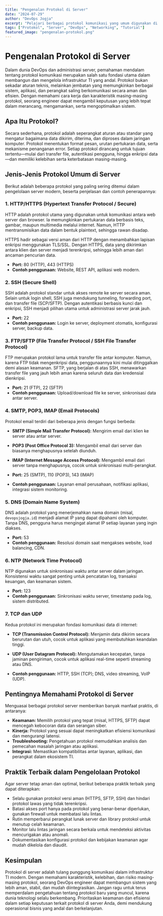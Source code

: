 ```yaml
---
title: "Pengenalan Protokol di Server"
date: "2024-07-29"
author: "DevOps Jogja"
excerpt: "Pelajari berbagai protokol komunikasi yang umum digunakan di server, fungsinya, serta peran pentingnya dalam dunia DevOps dan pengelolaan infrastruktur modern."
tags: ["Protokol", "Server", "DevOps", "Networking", "Tutorial"]
featured_image: "pengenalan-protokol.png"
---
```


# Pengenalan Protokol di Server

Dalam dunia DevOps dan administrasi server, pemahaman mendalam tentang protokol komunikasi merupakan salah satu fondasi utama dalam membangun dan mengelola infrastruktur TI yang andal. Protokol bukan sekadar aturan teknis, melainkan jembatan yang memungkinkan berbagai sistem, aplikasi, dan perangkat saling berkomunikasi secara aman dan efisien. Dengan memahami cara kerja dan karakteristik masing-masing protokol, seorang engineer dapat mengambil keputusan yang lebih tepat dalam merancang, mengamankan, serta mengoptimalkan sistem.

## Apa Itu Protokol?

Secara sederhana, protokol adalah seperangkat aturan atau standar yang mengatur bagaimana data dikirim, diterima, dan diproses dalam jaringan komputer. Protokol menentukan format pesan, urutan pertukaran data, serta mekanisme penanganan error. Setiap protokol dirancang untuk tujuan tertentu—mulai dari transfer file, autentikasi pengguna, hingga enkripsi data—dan memiliki kelebihan serta keterbatasan masing-masing.

## Jenis-Jenis Protokol Umum di Server

Berikut adalah beberapa protokol yang paling sering ditemui dalam pengelolaan server modern, beserta penjelasan dan contoh penerapannya:

### 1. HTTP/HTTPS (Hypertext Transfer Protocol / Secure)

HTTP adalah protokol utama yang digunakan untuk komunikasi antara web server dan browser. Ia memungkinkan pertukaran data berbasis teks, gambar, maupun multimedia melalui internet. Namun, HTTP mentransmisikan data dalam bentuk plaintext, sehingga rawan disadap.

HTTPS hadir sebagai versi aman dari HTTP dengan menambahkan lapisan enkripsi menggunakan TLS/SSL. Dengan HTTPS, data yang dikirimkan antara klien dan server menjadi terenkripsi, sehingga lebih aman dari ancaman pencurian data.

- **Port:** 80 (HTTP), 443 (HTTPS)
- **Contoh penggunaan:** Website, REST API, aplikasi web modern.

### 2. SSH (Secure Shell)

SSH adalah protokol standar untuk akses remote ke server secara aman. Selain untuk login shell, SSH juga mendukung tunneling, forwarding port, dan transfer file (SCP/SFTP). Dengan autentikasi berbasis kunci dan enkripsi, SSH menjadi pilihan utama untuk administrasi server jarak jauh.

- **Port:** 22
- **Contoh penggunaan:** Login ke server, deployment otomatis, konfigurasi server, backup data.

### 3. FTP/SFTP (File Transfer Protocol / SSH File Transfer Protocol)

FTP merupakan protokol lama untuk transfer file antar komputer. Namun, karena FTP tidak mengenkripsi data, penggunaannya kini mulai ditinggalkan demi alasan keamanan. SFTP, yang berjalan di atas SSH, menawarkan transfer file yang jauh lebih aman karena seluruh data dan kredensial dienkripsi.

- **Port:** 21 (FTP), 22 (SFTP)
- **Contoh penggunaan:** Upload/download file ke server, sinkronisasi data antar server.

### 4. SMTP, POP3, IMAP (Email Protocols)

Protokol email terdiri dari beberapa jenis dengan fungsi berbeda:
- **SMTP (Simple Mail Transfer Protocol):** Mengirim email dari klien ke server atau antar server.
- **POP3 (Post Office Protocol 3):** Mengambil email dari server dan biasanya menghapusnya setelah diunduh.
- **IMAP (Internet Message Access Protocol):** Mengambil email dari server tanpa menghapusnya, cocok untuk sinkronisasi multi-perangkat.

- **Port:** 25 (SMTP), 110 (POP3), 143 (IMAP)
- **Contoh penggunaan:** Layanan email perusahaan, notifikasi aplikasi, integrasi sistem monitoring.

### 5. DNS (Domain Name System)

DNS adalah protokol yang menerjemahkan nama domain (misal, `devopsjogja.id`) menjadi alamat IP yang dapat dipahami oleh komputer. Tanpa DNS, pengguna harus mengingat alamat IP setiap layanan yang ingin diakses.

- **Port:** 53
- **Contoh penggunaan:** Resolusi domain saat mengakses website, load balancing, CDN.

### 6. NTP (Network Time Protocol)

NTP digunakan untuk sinkronisasi waktu antar server dalam jaringan. Konsistensi waktu sangat penting untuk pencatatan log, transaksi keuangan, dan keamanan sistem.

- **Port:** 123
- **Contoh penggunaan:** Sinkronisasi waktu server, timestamp pada log, sistem distributed.

### 7. TCP dan UDP

Kedua protokol ini merupakan fondasi komunikasi data di internet:

- **TCP (Transmission Control Protocol):** Menjamin data dikirim secara berurutan dan utuh, cocok untuk aplikasi yang membutuhkan keandalan tinggi.
- **UDP (User Datagram Protocol):** Mengutamakan kecepatan, tanpa jaminan pengiriman, cocok untuk aplikasi real-time seperti streaming atau DNS.

- **Contoh penggunaan:** HTTP, SSH (TCP); DNS, video streaming, VoIP (UDP).

## Pentingnya Memahami Protokol di Server

Menguasai berbagai protokol server memberikan banyak manfaat praktis, di antaranya:

- **Keamanan:** Memilih protokol yang tepat (misal, HTTPS, SFTP) dapat mencegah kebocoran data dan serangan siber.
- **Kinerja:** Protokol yang sesuai dapat meningkatkan efisiensi komunikasi dan mengurangi latensi.
- **Troubleshooting:** Pengetahuan protokol memudahkan analisis dan pemecahan masalah jaringan atau aplikasi.
- **Integrasi:** Memastikan kompatibilitas antar layanan, aplikasi, dan perangkat dalam ekosistem TI.

## Praktik Terbaik dalam Pengelolaan Protokol

Agar server tetap aman dan optimal, berikut beberapa praktik terbaik yang dapat diterapkan:

- Selalu gunakan protokol versi aman (HTTPS, SFTP, SSH) dan hindari protokol lawas yang tidak terenkripsi.
- Batasi akses port hanya pada protokol yang benar-benar diperlukan, gunakan firewall untuk membatasi lalu lintas.
- Rutin memperbarui perangkat lunak server dan library protokol untuk menutup celah keamanan.
- Monitor lalu lintas jaringan secara berkala untuk mendeteksi aktivitas mencurigakan atau anomali.
- Dokumentasikan konfigurasi protokol dan kebijakan keamanan agar mudah dikelola dan diaudit.

## Kesimpulan

Protokol di server adalah tulang punggung komunikasi dalam infrastruktur TI modern. Dengan memahami karakteristik, kelebihan, dan risiko masing-masing protokol, seorang DevOps engineer dapat membangun sistem yang lebih aman, stabil, dan mudah diintegrasikan. Jangan ragu untuk terus memperdalam pengetahuan tentang protokol baru yang muncul, karena dunia teknologi selalu berkembang. Prioritaskan keamanan dan efisiensi dalam setiap keputusan terkait protokol di server Anda, demi mendukung operasional bisnis yang andal dan berkelanjutan.

